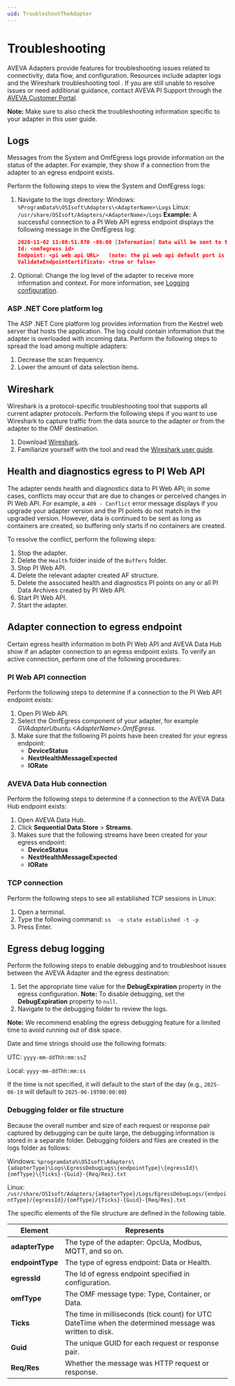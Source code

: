 ```yaml
---
uid: TroubleshootTheAdapter
---
```


# Troubleshooting

AVEVA Adapters provide features for troubleshooting issues related to connectivity, data flow, and configuration. Resources include adapter logs and the Wireshark troubleshooting tool . If you are still unable to resolve issues or need additional guidance, contact AVEVA PI Support through the [AVEVA Customer Portal](https://my.osisoft.com/).

**Note:** Make sure to also check the troubleshooting information specific to your adapter in this user guide.

## Logs

Messages from the System and OmfEgress logs provide information on the status of the adapter. For example, they show if a connection from the adapter to an egress endpoint exists.

Perform the following steps to view the System and OmfEgress logs:

1. Navigate to the logs directory: 
    Windows: `%ProgramData%\OSIsoft\Adapters\<AdapterName>\Logs` 
    Linux: `/usr/share/OSIsoft/Adapters/<AdapterName>/Logs` 
    **Example:**  A successful connection to a PI Web API egress endpoint displays the following message in the OmfEgress log:

    ```json
    2020-11-02 11:08:51.870 -06:00 [Information] Data will be sent to the following OMF endpoint: 
    Id: <omfegress id>
    Endpoint: <pi web api URL>   (note: the pi web api default port is 443)
    ValidateEndpointCertificate: <true or false>
    ```

2. Optional: Change the log level of the adapter to receive more information and context. For more information, see [Logging configuration](xref:LoggingConfiguration).

### ASP .NET Core platform log

The ASP .NET Core platform log provides information from the Kestrel web server that hosts the application. The log could contain information that the adapter is overloaded with incoming data. Perform the following steps to spread the load among multiple adapters:

1. Decrease the scan frequency.
2. Lower the amount of data selection items.

## Wireshark

Wireshark is a protocol-specific troubleshooting tool that supports all current adapter protocols. Perform the following steps if you want to use Wireshark to capture traffic from the data source to the adapter or from the adapter to the OMF destination.

1. Download [Wireshark](https://www.wireshark.org/download.html).
2. Familiarize yourself with the tool and read the [Wireshark user guide](https://www.wireshark.org/docs/wsug_html_chunked/).

## Health and diagnostics egress to PI Web API

The adapter sends health and diagnostics data to PI Web API; in some cases, conflicts may occur that are due to changes or perceived changes in PI Web API. For example, a `409 - Conflict` error message displays if you upgrade your adapter version and the PI points do not match in  the upgraded version. However, data is continued to be sent as long as containers are created, so buffering only starts if no containers are created.

To resolve the conflict, perform the following steps:

1. Stop the adapter.
2. Delete the `Health` folder inside of the `Buffers` folder.
3. Stop PI Web API.
4. Delete the relevant adapter created AF structure.
5. Delete the associated health and diagnostics PI points on any or all PI Data Archives created by PI Web API.
6. Start PI Web API.
7. Start the adapter.

## Adapter connection to egress endpoint

Certain egress health information in both PI Web API and AVEVA Data Hub show if an adapter connection to an egress endpoint exists. To verify an active connection, perform one of the following procedures:

### PI Web API connection

Perform the following steps to determine if a connection to the PI Web API endpoint exists:

1. Open PI Web API.
2. Select the OmfEgress component of your adapter, for example *GVAdapterUbuntu.\<AdapterName\>.OmfEgress*.
3. Make sure that the following PI points have been created for your egress endpoint:
    - **DeviceStatus**
    - **NextHealthMessageExpected**
    - **IORate**

### AVEVA Data Hub connection

Perform the following steps to determine if a connection to the AVEVA Data Hub endpoint exists:

1. Open AVEVA Data Hub.
2. Click **Sequential Data Store** > **Streams**.
3. Makes sure that  the following streams have been created for your egress endpoint:
    - **DeviceStatus**
    - **NextHealthMessageExpected**
    - **IORate**

### TCP connection

Perform the following steps to see all established TCP sessions in Linux:

1. Open a terminal.
2. Type the following command: `ss  -o state established -t -p`
3. Press Enter.

## Egress debug logging

Perform the following steps to enable debugging and to troubleshoot issues between the AVEVA Adapter and the egress destination:

1. Set the appropriate time value for the **DebugExpiration** property in the egress configuration.
   **Note:** To disable debugging, set the **DebugExpiration** property to `null`.
2. Navigate to the debugging folder to review the logs.

**Note:** We recommend enabling the egress debugging feature for a limited time to avoid running out of disk space.

Date and time strings should use the following formats:

UTC: `yyyy-mm-ddThh:mm:ssZ`

Local: `yyyy-mm-ddThh:mm:ss`

If the time is not specified, it will default to the start of the day (e.g., `2025-06-19` will default to `2025-06-19T00:00:00`)

### Debugging folder or file structure

Because the overall number and size of each request or response pair captured by debugging can be quite large, the debugging information is stored in a separate folder. Debugging folders and files are created in the logs folder as follows:

Windows: `%programdata%\OSIsoft\Adapters\{adapterType}\Logs\EgressDebugLogs\{endpointType}\{egressId}\{omfType}\{Ticks}-{Guid}-{Req/Res}.txt`

Linux: `/usr/share/OSIsoft/Adapters/{adapterType}/Logs/EgressDebugLogs/{endpointType}/{egressId}/{omfType}/{Ticks}-{Guid}-{Req/Res}.txt`

The specific elements of the file structure are defined in the following table.

| Element    | Represents                       |
|------------|----------------------------------|
| **adapterType** | The type of the adapter: OpcUa, Modbus, MQTT, and so on. |
| **endpointType** | The type of egress endpoint: Data or Health. |
| **egressId** | The Id of egress endpoint specified in configuration. |
| **omfType**  | The OMF message type: Type, Container, or Data. |
| **Ticks**    | The time in milliseconds (tick count) for UTC DateTime when the determined message was written to disk. |
| **Guid**     | The unique GUID for each request or response pair. |
| **Req/Res**  | Whether the message was HTTP request or response. |
